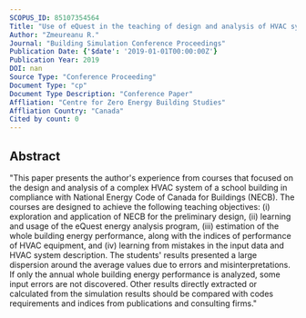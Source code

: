 ```yaml
---
SCOPUS_ID: 85107354564
Title: "Use of eQuest in the teaching of design and analysis of HVAC systems: Lessons from Building Engineering courses"
Author: "Zmeureanu R."
Journal: "Building Simulation Conference Proceedings"
Publication Date: {'$date': '2019-01-01T00:00:00Z'}
Publication Year: 2019
DOI: nan
Source Type: "Conference Proceeding"
Document Type: "cp"
Document Type Description: "Conference Paper"
Affliation: "Centre for Zero Energy Building Studies"
Affliation Country: "Canada"
Cited by count: 0
---
```


## Abstract
"This paper presents the author's experience from courses that focused on the design and analysis of a complex HVAC system of a school building in compliance with National Energy Code of Canada for Buildings (NECB). The courses are designed to achieve the following teaching objectives: (i) exploration and application of NECB for the preliminary design, (ii) learning and usage of the eQuest energy analysis program, (iii) estimation of the whole building energy performance, along with the indices of performance of HVAC equipment, and (iv) learning from mistakes in the input data and HVAC system description. The students' results presented a large dispersion around the average values due to errors and misinterpretations. If only the annual whole building energy performance is analyzed, some input errors are not discovered. Other results directly extracted or calculated from the simulation results should be compared with codes requirements and indices from publications and consulting firms."
